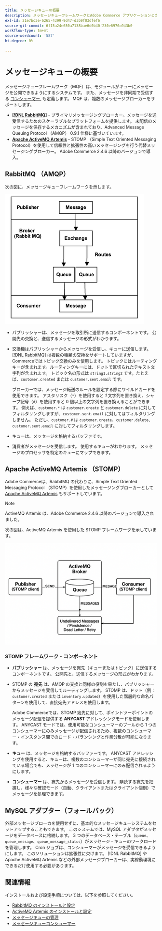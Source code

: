```yaml
---
title: メッセージキューの概要
description: メッセージキューフレームワークとAdobe Commerce アプリケーションとの連携方法について説明します。
exl-id: 21e7bc3e-6265-4399-9d47-d3b9f03dfef6
source-git-commit: 6f15a24e650a7138bae6d0b40f230e6970a943b0
workflow-type: tm+mt
source-wordcount: '587'
ht-degree: 0%

---
```


# メッセージキューの概要

メッセージキューフレームワーク（MQF）は、モジュールがキューにメッセージを公開できるようにするシステムです。 また、メッセージを非同期で受信する [&#x200B; コンシューマー &#x200B;](consumers.md) も定義します。 MQF は、複数のメッセージブローカーをサポートします。

- **[[!DNL RabbitMQ]](https://www.rabbitmq.com)** - プライマリメッセージングブローカー。メッセージを送受信するためのスケーラブルなプラットフォームを提供します。 未配信のメッセージを保存するメカニズムが含まれており、Advanced Message Queuing Protocol （AMQP） 0.9.1 仕様に基づいています。
- **[Apache ActiveMQ Artemis](https://activemq.apache.org/components/artemis/)** - STOMP （Simple Text Oriented Messaging Protocol）を使用して信頼性と拡張性の高いメッセージングを行う代替メッセージングブローカー。 Adobe Commerce 2.4.6 以降のバージョンで導入。

## RabbitMQ （AMQP）

次の図に、メッセージキューフレームワークを示します。

![&#x200B; メッセージキューフレームワーク &#x200B;](../../assets/configuration/mq-framework.png)

- パブリッシャーは、メッセージを取引所に送信するコンポーネントです。 公開先の交換と、送信するメッセージの形式がわかります。

- 交換機はパブリッシャーからメッセージを受信し、キューに送信します。 [!DNL RabbitMQ] は複数の種類の交換をサポートしていますが、Commerceではトピック交換のみを使用します。 トピックにはルーティングキーが含まれます。ルーティングキーには、ドットで区切られたテキスト文字列が含まれます。 トピック名の形式は `string1.string2` です。たとえば、`customer.created` または `customer.sent.email` です。

  ブローカーでは、メッセージ転送のルールを設定する際にワイルドカードを使用できます。 アスタリスク（`*`）を使用すると _1_ 文字列を置き換え、シャープ記号（`#`）を使用すると 0 個以上の文字列を置き換えることができます。 例えば、`customer.*` は `customer.create` と `customer.delete` に対してフィルタリングしますが、`customer.sent.email` に対してはフィルタリングしません。 ただし、`customer.#` は `customer.create`、`customer.delete`、`customer.sent.email` に対してフィルタリングします。

- キューは、メッセージを格納するバッファです。

- 消費者がメッセージを受信します。 使用するキューがわかります。 メッセージのプロセッサを特定のキューにマップできます。

## Apache ActiveMQ Artemis （STOMP）

Adobe Commerceは、RabbitMQ の代わりに、Simple Text Oriented Messaging Protocol （STOMP）を使用したメッセージングブローカーとして [Apache ActiveMQ Artemis](https://activemq.apache.org/components/artemis/) もサポートしています。

>[!NOTE]
>
>ActiveMQ Artemis は、Adobe Commerce 2.4.6 以降のバージョンで導入されました。

次の図は、ActiveMQ Artemis を使用した STOMP フレームワークを示しています。

![STOMP フレームワーク &#x200B;](../../assets/configuration/stomp-framework.png)

### STOMP フレームワーク・コンポーネント

- **パブリッシャー** は、メッセージを宛先（キューまたはトピック）に送信するコンポーネントです。 公開先と、送信するメッセージの形式がわかります。

- STOMP の **宛先** は、AMQP の交換と同様の役割を果たし、パブリッシャーからメッセージを受信してルーティングします。 STOMP は、ドット（例：`customer.created` または `inventory.updated`）を使用した階層的な命名パターンを使用して、直接宛先アドレスを使用します。

  Adobe Commerceでは、STOMP 宛先に対して、ポイントツーポイントのメッセージ配信を提供する **ANYCAST** アドレッシングモードを使用します。 ANYCAST モードでは、使用可能なコンシューマーのプールから 1 つのコンシューマーにのみメッセージが配信されるため、複数のコンシューマー・インスタンス間でのロード・バランシングと作業分散が可能になります。

- **キュー** は、メッセージを格納するバッファーです。 ANYCAST アドレッシングを使用すると、キューは、複数のコンシューマーが同じ宛先に接続されている場合でも、メッセージが 1 つのコンシューマーにのみ配信されるようにします。

- **コンシューマー** は、宛先からメッセージを受信します。 購読する宛先を把握し、様々な確認モード（自動、クライアントまたはクライアント個別）でメッセージを処理できます。

## MySQL アダプター（フォールバック）

外部メッセージブローカを使用せずに、基本的なメッセージキューシステムをセットアップすることもできます。 このシステムでは、MySQL アダプタがメッセージをデータベースに格納します。 3 つのデータベース・テーブル（`queue`、`queue_message`、`queue_message_status`）がメッセージ・キューのワークロードを管理します。 Cron ジョブは、コンシューマーがメッセージを受信できるようにします。 このソリューションは拡張性に欠けます。 [!DNL RabbitMQ] や Apache ActiveMQ Artemis などの外部メッセージブローカーは、実稼動環境にできるだけ使用する必要があります。

## 関連情報

インストールおよび設定手順については、以下を参照してください。

- [RabbitMQ のインストールと設定](../../installation/prerequisites/rabbitmq.md)
- [ActiveMQ Artemis のインストールと設定](../../installation/prerequisites/activemq.md)
- [メッセージキューの管理](manage-message-queues.md)
- [メッセージキューコンシューマー](consumers.md)
